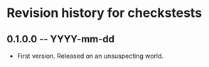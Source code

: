 # Revision history for checkstests

## 0.1.0.0 -- YYYY-mm-dd

* First version. Released on an unsuspecting world.
